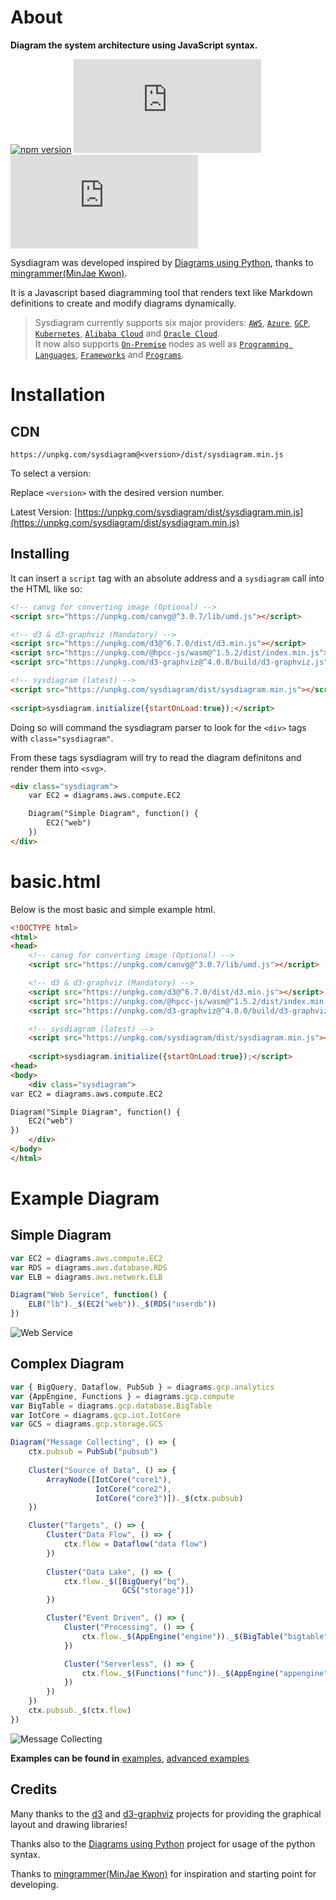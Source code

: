 # About

**Diagram the system architecture using JavaScript syntax.**

[![npm version](https://img.shields.io/npm/v/sysdiagram.svg?style=flat)](https://www.npmjs.com/package/sysdiagram)
[![unpkg](http://img.badgesize.io/https://unpkg.com/sysdiagram/dist/sysdiagram.js?compression=gzip&label=unpkg&style=flat&cache=false)](https://unpkg.com/sysdiagram/dist/sysdiagram.js)
[![unpkg min](https://img.badgesize.io/https:/unpkg.com/sysdiagram/dist/sysdiagram.min.js?label=unpkg%20min&compression=gzip&cache=false&style=flat)](https://unpkg.com/sysdiagram/dist/sysdiagram.min.js)

Sysdiagram was developed inspired by [Diagrams using Python](https://diagrams.mingrammer.com/), thanks to [mingrammer(MinJae Kwon)](https://github.com/mingrammer).

It is a Javascript based diagramming tool that renders text like Markdown definitions to create and modify diagrams dynamically. 


> Sysdiagram currently supports six major providers: [`AWS`](https://succeun.github.io/sysdiagram/#/nodes/aws), [`Azure`](https://succeun.github.io/sysdiagram/#/nodes/azure), [`GCP`](https://succeun.github.io/sysdiagram/#/nodes/gcp), [`Kubernetes`](https://succeun.github.io/sysdiagram/#/nodes/k8s), [`Alibaba Cloud`](https://succeun.github.io/sysdiagram/#/nodes/alibabacloud) and [`Oracle Cloud`](https://succeun.github.io/sysdiagram/#/nodes/oci). <br>
It now also supports [`On-Premise`](https://succeun.github.io/sysdiagram/#/nodes/onprem) nodes as well as [`Programming Languages`](https://succeun.github.io/sysdiagram/#/nodes/programming?id=programminglanguage), [`Frameworks`](https://succeun.github.io/sysdiagram/#/nodes/programming?id=programmingframework) and [`Programs`](https://succeun.github.io/sysdiagram/#/nodes/program).

# Installation

## CDN

```
https://unpkg.com/sysdiagram@<version>/dist/sysdiagram.min.js
```

To select a version:

Replace `<version>` with the desired version number.

Latest Version: [https://unpkg.com/sysdiagram/dist/sysdiagram.min.js](https://unpkg.com/sysdiagram/dist/sysdiagram.min.js)

## Installing

It can insert a `script` tag with an absolute address and a `sysdiagram` call into the HTML like so:

```html
<!-- canvg for converting image (Optional) -->
<script src="https://unpkg.com/canvg@^3.0.7/lib/umd.js"></script> 

<!-- d3 & d3-graphviz (Mandatory) -->
<script src="https://unpkg.com/d3@^6.7.0/dist/d3.min.js"></script>
<script src="https://unpkg.com/@hpcc-js/wasm@^1.5.2/dist/index.min.js"></script>
<script src="https://unpkg.com/d3-graphviz@^4.0.0/build/d3-graphviz.js"></script>

<!-- sysdiagram (latest) -->
<script src="https://unpkg.com/sysdiagram/dist/sysdiagram.min.js"></script>
  
<script>sysdiagram.initialize({startOnLoad:true});</script>
```

Doing so will command the sysdiagram parser to look for the `<div>` tags with `class="sysdiagram"`. 

From these tags sysdiagram will try to read the diagram definitons and render them into `<svg>`.

```html
<div class="sysdiagram">
	var EC2 = diagrams.aws.compute.EC2

	Diagram("Simple Diagram", function() {
		EC2("web")
	})
</div>
```

# basic.html

Below is the most basic and simple example html.

```html
<!DOCTYPE html>
<html>
<head>
	<!-- canvg for converting image (Optional) -->
	<script src="https://unpkg.com/canvg@^3.0.7/lib/umd.js"></script> 

	<!-- d3 & d3-graphviz (Mandatory) -->
	<script src="https://unpkg.com/d3@^6.7.0/dist/d3.min.js"></script>
	<script src="https://unpkg.com/@hpcc-js/wasm@^1.5.2/dist/index.min.js"></script>
	<script src="https://unpkg.com/d3-graphviz@^4.0.0/build/d3-graphviz.js"></script>

	<!-- sysdiagram (latest) -->
	<script src="https://unpkg.com/sysdiagram/dist/sysdiagram.min.js"></script>
	  
	<script>sysdiagram.initialize({startOnLoad:true});</script>
<head>
<body>
	<div class="sysdiagram">
var EC2 = diagrams.aws.compute.EC2

Diagram("Simple Diagram", function() {
	EC2("web")
})
	</div>
</body>
</html>
```


# Example Diagram

## Simple Diagram

```javascript
var EC2 = diagrams.aws.compute.EC2
var RDS = diagrams.aws.database.RDS
var ELB = diagrams.aws.network.ELB

Diagram("Web Service", function() {
    ELB("lb")._$(EC2("web"))._$(RDS("userdb"))
})
```
![Web Service](https://succeun.github.io/sysdiagram/images/simple_diagram.png)

## Complex Diagram

```javascript
var { BigQuery, Dataflow, PubSub } = diagrams.gcp.analytics
var {AppEngine, Functions } = diagrams.gcp.compute
var BigTable = diagrams.gcp.database.BigTable
var IotCore = diagrams.gcp.iot.IotCore
var GCS = diagrams.gcp.storage.GCS

Diagram("Message Collecting", () => {
    ctx.pubsub = PubSub("pubsub")
    
    Cluster("Source of Data", () => {
        ArrayNode([IotCore("core1"),
                   IotCore("core2"),
                   IotCore("core3")])._$(ctx.pubsub)
    })

    Cluster("Targets", () => {
        Cluster("Data Flow", () => {
            ctx.flow = Dataflow("data flow")
        })
        
        Cluster("Data Lake", () => {
            ctx.flow._$([BigQuery("bq"),
                         GCS("storage")])
        })

        Cluster("Event Driven", () => {
            Cluster("Processing", () => {
                ctx.flow._$(AppEngine("engine"))._$(BigTable("bigtable"))
            })

            Cluster("Serverless", () => {
                ctx.flow._$(Functions("func"))._$(AppEngine("appengine"))
            })
        })
    })
    ctx.pubsub._$(ctx.flow)
})
```

![Message Collecting](https://succeun.github.io/sysdiagram/images/complex_diagram.png)

**Examples can be found in** [examples](https://succeun.github.io/sysdiagram/#/getting-started/examples), [advanced examples](https://succeun.github.io/sysdiagram/#/getting-started/advanced_examples)

## Credits

Many thanks to the [d3](http://d3js.org/) and [d3-graphviz](https://github.com/magjac/d3-graphviz) projects for providing the graphical layout and drawing libraries!

Thanks also to the [Diagrams using Python](https://diagrams.mingrammer.com/) project for usage of the python syntax. 

Thanks to [mingrammer(MinJae Kwon)](https://github.com/mingrammer) for inspiration and starting point for developing.